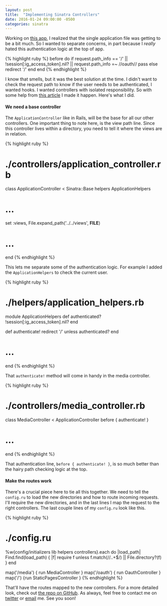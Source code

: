 ```yaml
---
layout: post
title:  "Implementing Sinatra Controllers"
date: 2016-01-24 09:00:00 -0500
categories: sinatra
---
```


Working on [this app][still-leaf], I realized that the single application file was getting to be a bit much. So I wanted to separate concerns, in part because I _really_ hated this authentication logic at the top of app.

{% highlight ruby %}
before do
  if request.path_info == '/' ||
      !session[:ig_access_token].nil? ||
      request.path_info =~ /\/oauth\//
    pass
  else
    redirect '/'
  end
end
{% endhighlight %}

I know that smells, but it was the best solution at the time. I didn't want to check the request path to know if the user needs to be authenticated, I wanted hooks. I wanted controllers with isolated responsibility. So with some help from [this article][mvc-article] I made it happen. Here's what I did.

#### We need a base controller

The `ApplicationController` like in Rails, will be the base for all our other controllers. One important thing to note here, is the view path line. Since this controller lives within a directory, you need to tell it where the views are in relation.

{% highlight ruby %}
# ./controllers/application_controller.rb
class ApplicationController < Sinatra::Base
  helpers ApplicationHelpers

  # ...
  set :views, File.expand_path('../../views', __FILE__)
  # ...
end
{% endhighlight %}

This lets me separate some of the authentication logic. For example I added the `ApplicationHelpers` to check the current user.

{% highlight ruby %}
# ./helpers/application_helpers.rb
module ApplicationHelpers
  def authenticated?
    !session[:ig_access_token].nil?
  end

  def authenticate!
    redirect '/' unless authenticated?
  end
  # ...
end
{% endhighlight %}

That `authenticate!` method will come in handy in the media controller.

{% highlight ruby %}
# ./controllers/media_controller.rb
class MediaController < ApplicationController
  before { authenticate! }
  # ...
end
{% endhighlight %}

That authentication line, `before { authenticate! }`, is so much better than the hairy path checking logic at the top.

#### Make the routes work

There's a crucial piece here to tie all this together. We need to tell the `config.ru` to load the new directories and how to route incoming requests. I'll require the new directories, and in the last lines I map the request to the right controllers. The last couple lines of my `config.ru` look like this.

{% highlight ruby %}
# ./config.ru

%w{config/initializers lib helpers controllers}.each do |load_path|
  Find.find(load_path) { |f|
    require f unless f.match(/\/\..+$/) || File.directory?(f)
  }
end

map('/media') { run MediaController }
map('/oauth') { run OauthController }
map('/') {run StaticPagesController }
{% endhighlight %}

That'll have the routes mapped to the new controllers. For a more detailed look, check out [the repo on GitHub][still-leaf]. As always, feel free to contact me on [twitter][twitter] or [email][email] me. See you soon!


[mvc-article]: http://www.sitepoint.com/build-a-sinatra-mvc-framework/
[still-leaf]: https://github.com/finleye/still-leaf
[twitter]: https://twitter.com/cfinley
[email]: mailto:finley.corey@gmail.com
